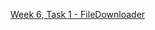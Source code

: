 <a href="https://github.com/HackBulgaria/Android-1/tree/master/week6/1-FileDownloader">Week 6, Task 1 - FileDownloader<a>
